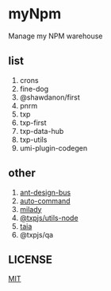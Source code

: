 # myNpm

Manage my NPM warehouse

## list

1. crons
2. fine-dog
3. @shawdanon/first
4. pnrm
5. txp
6. txp-first
7. txp-data-hub
8. txp-utils
9. umi-plugin-codegen

## other

1. [ant-design-bus](https://github.com/txp1035/ant-design-bus)
2. [auto-command](https://github.com/txp1035/auto-command)
3. [milady](https://github.com/alitajs/milady)
4. [@txpjs/utils-node](https://github.com/txpjs/taia)
5. [taia](https://github.com/txpjs/taia)
6. @txpjs/qa

## LICENSE

[MIT](./LICENSE)
